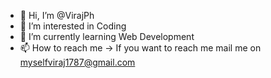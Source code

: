 - 👋 Hi, I’m @VirajPh
- 👀 I’m interested in Coding 
- 🌱 I’m currently learning Web Development
- 📫 How to reach me -> If you want to reach me mail me on myselfviraj1787@gmail.com


